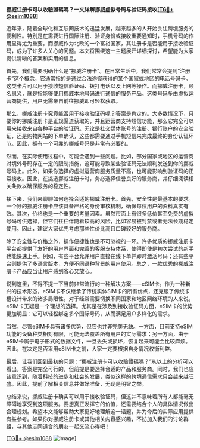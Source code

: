 **挪威注册卡可以收驗證碼嗎？一文详解挪威虚拟号码与验证码接收[[TG💪+ @esim1088](https://t.me/s/esim1088)]**

近年来，随着全球化和互联网技术的迅猛发展，越来越多的人开始关注跨境服务的便利性。特别是在需要进行国际注册、验证身份或接收重要通知时，手机号码的作用显得尤为重要。而挪威作为北欧的一个富裕国家，其注册卡是否能用于接收验证码，成为了许多人关心的问题。本文将围绕这一主题展开详细探讨，希望能为大家提供清晰的答案和实用的信息。

首先，我们需要明确什么是“挪威注册卡”。在日常生活中，我们常常会提到“注册卡”这个概念，它通常指的是通过合法途径获得的某个国家或地区的电话号码卡。这类卡片可以用于接收短信验证码、拨打电话以及上网等操作。而挪威注册卡，顾名思义，就是指能够使用挪威本地号码进行通信的服务产品。这类号码多由虚拟运营商提供，用户无需亲自前往挪威即可轻松获取。

那么，挪威注册卡究竟能否用于接收验证码呢？答案是肯定的。大多数情况下，只要你的挪威注册卡是正规渠道获取的，并且运营商支持短信功能，那么它完全可以用来接收来自各种平台的验证码。无论是社交媒体账号的注册、银行账户的安全验证，还是购物网站的下单确认，这些都需要通过手机短信来完成最终的身份认证环节。因此，拥有一个可靠的挪威号码是非常有必要的。

然而，在实际使用过程中，可能会遇到一些问题。比如，部分国家或地区的运营商对境外号码存在一定的限制措施，这可能导致某些验证码无法顺利发送到你的挪威号码上。此外，如果你选择的虚拟运营商服务质量不高，也可能影响到验证码的正常接收。因此，在挑选挪威注册卡时，务必选择信誉良好的服务商，并仔细阅读相关条款以确保服务的稳定性。

接下来，我们来聊聊如何选择合适的挪威注册卡。首先，安全性是最基本的要求。一个好的挪威注册卡应该具备严格的身份审核机制，确保每位用户的资料真实有效。其次，价格也是一个重要的考量因素。虽然市面上有很多低价甚至免费的虚拟号码可供选择，但它们往往伴随着较高的风险，比如容易被封禁或者无法长期稳定使用。因此，建议大家优先考虑那些性价比高且口碑较好的服务商。

除了安全性与价格之外，操作便捷性也是不可忽视的一环。许多优质的挪威注册卡平台都提供了友好的用户界面和完善的客服支持体系，使得即使是初次尝试的新手也能快速上手。例如，有些平台允许用户直接在线下单并即时激活号码；还有些平台则提供了多语言版本，方便不同语种背景的用户使用。总之，一款优秀的挪威注册卡产品应当让用户感到省心又放心。

说到这里，不得不提一下当前非常流行的一种解决方案——eSIM卡。作为一种新兴的技术形态，eSIM卡不仅继承了传统实体SIM卡的所有优点，还克服了传统卡槽设计带来的诸多局限性。对于经常需要切换不同国家和地区网络环境的人来说，eSIM卡无疑是一个理想的选择。尤其是在涉及到接收验证码方面，eSIM卡的优势更加明显：它可以轻松绑定多个国际号码，从而满足用户多样化的需求。

当然，尽管eSIM卡具有诸多优势，但它也并非完美无缺。一方面，目前支持eSIM功能的设备种类相对有限，可能无法覆盖所有用户的实际需求；另一方面，由于eSIM卡属于电子形式的数据文件，一旦丢失或损坏，恢复起来可能会比较麻烦。因此，在决定是否采用eSIM卡之前，大家一定要根据自身情况权衡利弊。

最后，让我们回到最初的问题：“挪威注册卡可以收驗證碼嗎？”从以上的分析可以看出，答案是完全可行的，但前提是要选择合适的产品和服务商。同时，我们也应该意识到，随着科技的进步和社会的发展，类似这样的跨境通信需求只会越来越旺盛。因此，提前了解相关信息并做好准备，无疑是明智之举。

总结来说，挪威注册卡确实可以用于接收验证码，但这并不意味着所有人都能毫无障碍地享受到这项服务。要想真正发挥它的价值，还需要结合个人的具体情况做出合理规划。希望本文能够帮助大家更好地理解这一话题，并为今后的实际应用提供有益参考。如果你对挪威注册卡或其他相关内容感兴趣，不妨加入我们的讨论群组，与其他志同道合的朋友一起交流心得吧！

[[TG💪+ @esim1088](https://t.me/s/esim1088) ![Image](https://i.postimg.cc/4NQfJmqS/Snipaste-2025-05-13-00-14-12.png)]